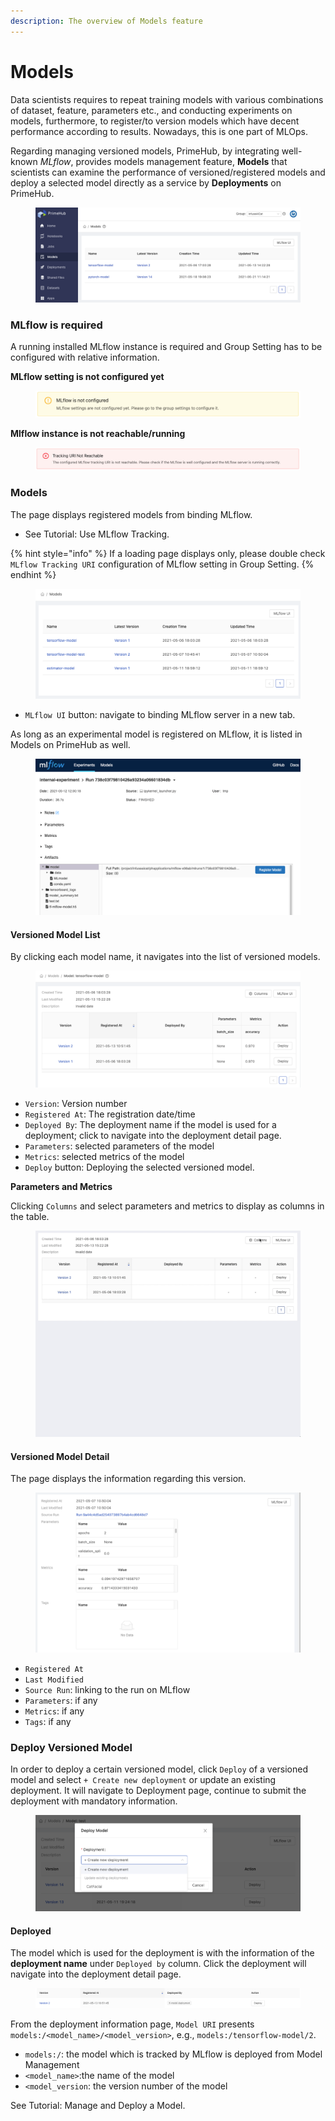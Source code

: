 ```yaml
---
description: The overview of Models feature
---
```


# Models

Data scientists requires to repeat training models with various combinations of dataset, feature, parameters etc., and conducting experiments on models, furthermore, to register/to version models which have decent performance according to results. Nowadays, this is one part of MLOps.

Regarding managing versioned models, PrimeHub, by integrating well-known _MLflow_, provides models management feature, **Models** that scientists can examine the performance of versioned/registered models and deploy a selected model directly as a service by **Deployments** on PrimeHub.

<figure><img src="../.gitbook/assets/v311-model-mgt.png" alt=""><figcaption></figcaption></figure>

### MLflow is required

A running installed MLflow instance is required and Group Setting has to be configured with relative information.

**MLflow setting is not configured yet**

<figure><img src="../.gitbook/assets/model-mgt-not-config.png" alt=""><figcaption></figcaption></figure>

**Mlflow instance is not reachable/running**

<figure><img src="../.gitbook/assets/mlflow-not-reachable.png" alt=""><figcaption></figcaption></figure>

### Models

The page displays registered models from binding MLflow.

* See Tutorial: Use MLflow Tracking.

{% hint style="info" %}
If a loading page displays only, please double check `MLflow Tracking URI` configuration of MLflow setting in Group Setting.
{% endhint %}

<figure><img src="../.gitbook/assets/model-mgt-list.png" alt=""><figcaption></figcaption></figure>

* `MLflow UI` button: navigate to binding MLflow server in a new tab.

As long as an experimental model is registered on MLflow, it is listed in Models on PrimeHub as well.

<figure><img src="../.gitbook/assets/mlflow-register-model.png" alt=""><figcaption></figcaption></figure>

#### Versioned Model List

By clicking each model name, it navigates into the list of versioned models.

<figure><img src="../.gitbook/assets/model-mgt-version-list_v37.png" alt=""><figcaption></figcaption></figure>

* `Version`: Version number
* `Registered At`: The registration date/time
* `Deployed By`: The deployment name if the model is used for a deployment; click to navigate into the deployment detail page.
* `Parameters`: selected parameters of the model
* `Metrics`: selected metrics of the model
* `Deploy` button: Deploying the selected versioned model.

**Parameters and Metrics**

Clicking `Columns` and select parameters and metrics to display as columns in the table.

<figure><img src="../.gitbook/assets/model-metrics-paras.gif" alt=""><figcaption></figcaption></figure>

#### Versioned Model Detail

The page displays the information regarding this version.

<figure><img src="../.gitbook/assets/model-mgt-versioned-item.png" alt=""><figcaption></figcaption></figure>

* `Registered At`
* `Last Modified`
* `Source Run`: linking to the run on MLflow
* `Parameters`: if any
* `Metrics`: if any
* `Tags`: if any

### Deploy Versioned Model

In order to deploy a certain versioned model, click `Deploy` of a versioned model and select `+ Create new deployment` or update an existing deployment. It will navigate to Deployment page, continue to submit the deployment with mandatory information.

<figure><img src="../.gitbook/assets/model-mgt-deploy-popup.png" alt=""><figcaption></figcaption></figure>

#### Deployed

The model which is used for the deployment is with the information of the **deployment name** under `Deployed by` column. Click the deployment will navigate into the deployment detail page.

<figure><img src="../.gitbook/assets/model-mgt-deployed.png" alt=""><figcaption></figcaption></figure>

From the deployment information page, `Model URI` presents `models:/<model_name>/<model_version>`, e.g., `models:/tensorflow-model/2`.

* `models:/`: the model which is tracked by MLflow is deployed from Model Management
* `<model_name>`:the name of the model
* `<model_version`: the version number of the model

See Tutorial: Manage and Deploy a Model.
